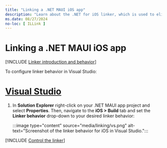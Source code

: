 ```yaml
---
title: "Linking a .NET MAUI iOS app"
description: "Learn about the .NET for iOS linker, which is used to eliminate unused code from a .NET MAUI iOS app in order to reduce its size."
ms.date: 08/27/2024
no-loc: [ ILLink ]
---
```


# Linking a .NET MAUI iOS app

[!INCLUDE [Linker introduction and behavior](../macios/includes/linker-behavior.md)]

To configure linker behavior in Visual Studio:

<!-- markdownlint-disable MD025 -->
# [Visual Studio](#tab/vs)
<!-- markdownlint-enable MD025 -->

1. In **Solution Explorer** right-click on your .NET MAUI app project and select **Properties**. Then, navigate to the **iOS > Build** tab and set the **Linker behavior** drop-down to your desired linker behavior:

    :::image type="content" source="media/linking/vs.png" alt-text="Screenshot of the linker behavior for iOS in Visual Studio.":::

[!INCLUDE [Control the linker](../includes/linker-control.md)]
